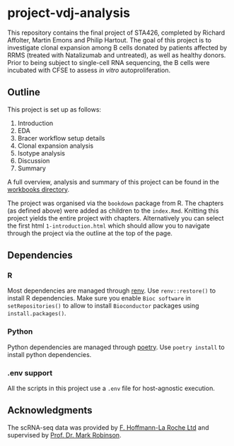 # project-vdj-analysis
This repository contains the final project of STA426, completed by Richard Affolter, Martin
Emons and Philip Hartout. The goal of this project is to investigate clonal
expansion among B cells donated by patients affected by RRMS (treated with
Natalizumab and untreated), as well as healthy donors. Prior to being subject to
single-cell RNA sequencing, the B cells were incubated with CFSE to assess _in
vitro_ autoproliferation.

## Outline
This project is set up as follows:

1. Introduction
2. EDA
3. Bracer workflow setup details
4. Clonal expansion analysis
5. Isotype analysis
6. Discussion
7. Summary

A full overview, analysis and summary of this project can be found in the [workbooks  directory](/workbooks/).

The project was organised via the `bookdown` package from R. The chapters (as defined above) were added as children to the `index.Rmd`. Knitting this project yields the entire project with chapters. Alternatively you can select the first html `1-introduction.html` which should allow you to navigate through the project via the outline at the top of the page.

## Dependencies

### R
Most dependencies are managed through [renv](https://rstudio.github.io/renv). Use `renv::restore()` to install R dependencies. Make sure you enable `Bioc software` in `setRepositories()` to allow to install `Bioconductor` packages using `install.packages()`.

### Python

Python dependencies are managed through [poetry](https://python-poetry.org/). Use `poetry install` to install python dependencies.

### .env support

All the scripts in this project use a `.env` file for host-agnostic execution.

## Acknowledgments

The scRNA-seq data was provided by [F. Hoffmann-La Roche Ltd](https://www.roche.com/) and supervised by [Prof. Dr. Mark Robinson](https://www.sib.swiss/mark-robinson-group).
